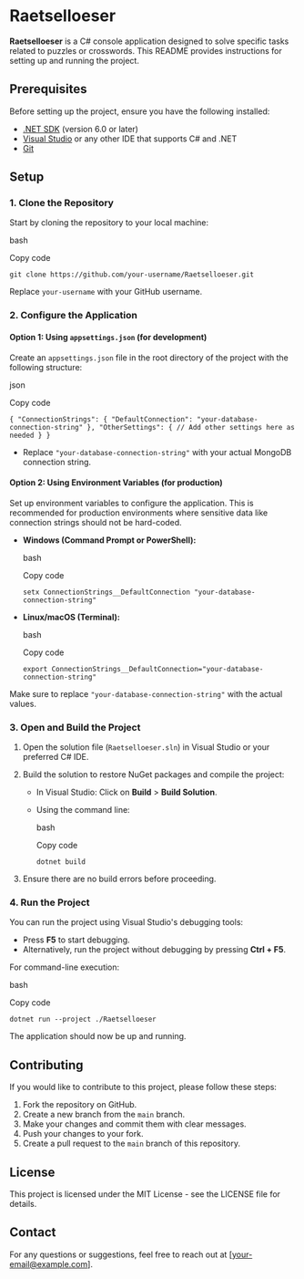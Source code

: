 # Raetselloeser

**Raetselloeser** is a C# console application designed to solve specific tasks related to puzzles or crosswords. This README provides instructions for setting up and running the project.

## Prerequisites

Before setting up the project, ensure you have the following installed:

- [.NET SDK](https://dotnet.microsoft.com/download) (version 6.0 or later)
- [Visual Studio](https://visualstudio.microsoft.com/) or any other IDE that supports C# and .NET
- [Git](https://git-scm.com/)

## Setup

### 1\. Clone the Repository

Start by cloning the repository to your local machine:

bash

Copy code

`git clone https://github.com/your-username/Raetselloeser.git`

Replace `your-username` with your GitHub username.

### 2\. Configure the Application

#### Option 1: Using `appsettings.json` (for development)

Create an `appsettings.json` file in the root directory of the project with the following structure:

json

Copy code

`{
  "ConnectionStrings": {
    "DefaultConnection": "your-database-connection-string"
  },
  "OtherSettings": {
    // Add other settings here as needed
  }
}`

- Replace `"your-database-connection-string"` with your actual MongoDB connection string.

#### Option 2: Using Environment Variables (for production)

Set up environment variables to configure the application. This is recommended for production environments where sensitive data like connection strings should not be hard-coded.

- **Windows (Command Prompt or PowerShell):**

  bash

  Copy code

  `setx ConnectionStrings__DefaultConnection "your-database-connection-string"`

- **Linux/macOS (Terminal):**

  bash

  Copy code

  `export ConnectionStrings__DefaultConnection="your-database-connection-string"`

Make sure to replace `"your-database-connection-string"` with the actual values.

### 3\. Open and Build the Project

1.  Open the solution file (`Raetselloeser.sln`) in Visual Studio or your preferred C# IDE.

2.  Build the solution to restore NuGet packages and compile the project:

    - In Visual Studio: Click on **Build** > **Build Solution**.

    - Using the command line:

      bash

      Copy code

      `dotnet build`

3.  Ensure there are no build errors before proceeding.

### 4\. Run the Project

You can run the project using Visual Studio's debugging tools:

- Press **F5** to start debugging.
- Alternatively, run the project without debugging by pressing **Ctrl + F5**.

For command-line execution:

bash

Copy code

`dotnet run --project ./Raetselloeser`

The application should now be up and running.

## Contributing

If you would like to contribute to this project, please follow these steps:

1.  Fork the repository on GitHub.
2.  Create a new branch from the `main` branch.
3.  Make your changes and commit them with clear messages.
4.  Push your changes to your fork.
5.  Create a pull request to the `main` branch of this repository.

## License

This project is licensed under the MIT License - see the LICENSE file for details.

## Contact

For any questions or suggestions, feel free to reach out at [your-email@example.com].
